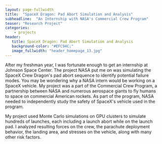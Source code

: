 ```yaml
---
layout: page-fullwidth
title:  "SpaceX Dragon: Pad Abort Simulation and Analysis"
subheadline:  "An Internship with NASA's Commercial Crew Program"
teaser: "Research Project"
categories:
    - projects
header:
   title: SpaceX Dragon: Pad Abort Simulation and Analysis
   background-color: "#EFC94C;"
   image_fullwidth: "header_homepage_13.jpg"
---
```


After my freshman year, I was fortunate enough to get an internship at Johnson Space
Center. The project NASA put me on was simulating the SpaceX Crew Dragon's pad abort
sequence to identify potential failure modes. You may be wondering why a NASA intern
would be working on a SpaceX vehicle. My project was a part of the Commercial Crew Program, a partnership
between NASA and numerous aerospace giants to fly humans to space on commercial American rockets. 
As part of the program, NASA needed to independently study the safety of SpaceX's vehicle used
in the program. 

My project used Monte Carlo simulations on GPU clusters to simulate hundreds of launches, each including a 
launch abort while on the launch pad. I analyzed resulting forces on the crew, the parachute deployment behavior,
the landing area, and stresses on the vehicle, along with many other risk factors.
